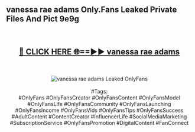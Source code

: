 <h2>vanessa rae adams Only.Fans Leaked Private Files And Pict 9e9g</h2>
<br>
<div align="center">
<h2><a href="https://mediafiles.top/vanessa_rae_adams" rel="nofollow">🔴 CLICK HERE 🌐==►► vanessa rae adams</a></h2>
<br>
<br>
<a href="https://mediafiles.top/vanessa_rae_adams" rel="nofollow" data-target="animated-image.originalLink"><img src="https://i.ibb.co.com/WyWwxjT/player-gif2.gif" alt="vanessa rae adams Leaked OnlyFans" style="max-width: 100%; display: inline-block;" data-target="animated-image.originalImage"></a>
<br><br>
#Tags:
<br>
#OnlyFans #OnlyFansCreator #OnlyFansContent #OnlyFansModel #OnlyFansLife #OnlyFansCommunity #OnlyFansLaunching #OnlyFansIncome #OnlyFansVids #OnlyFansTips #OnlyFansSuccess #AdultContent #ContentCreator #InfluencerLife #SocialMediaMarketing #SubscriptionService #OnlyFansPromotion #DigitalContent #FanConnect
</div>
<br>